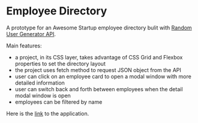 # Employee Directory

A prototype for an Awesome Startup employee directory bulit with [Random User Generator API](https://randomuser.me/).

 Main features:

 - a project, in its CSS layer, takes advantage of CSS Grid and Flexbox properties to set the directory layout
 - the project uses fetch method to request JSON object from the API
 - user can click on an employee card to open a modal window with more detailed information
 - user can switch back and forth between employees when the detail modal window is open  
 - employees can be filtered by name

 Here is the [link](https://eaczechova.github.io/Employee-Directory/) to the application.
